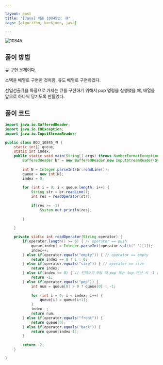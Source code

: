 ```yaml
---

layout: post
title: "[Java] 백준 10845번: 큐"
tags: [algorithm, baekjoon, java]

---
```


![10845](https://github.com/piacu/piacu.github.io/assets/26267376/51a49ad3-94db-4610-865c-d4188e2fa9ac)



## 풀이 방법

큐 구현 문제이다.

스택을 배열로 구현한 것처럼, 큐도 배열로 구현하였다.

선입선출큐을 특징으로 가지는 큐를 구현하기 위해서 pop 명령을 실행했을 때, 배열을 앞으로 하나씩 당기도록 만들었다.



## 풀이 코드

```java
import java.io.BufferedReader;
import java.io.IOException;
import java.io.InputStreamReader;

public class BOJ_10845_큐 {
	static int[] queue;
	static int index;
	public static void main(String[] args) throws NumberFormatException, IOException {
		BufferedReader br = new BufferedReader(new InputStreamReader(System.in));
		
		int N = Integer.parseInt(br.readLine());
		queue = new int[N];
		index = 0;
		
		for (int i = 0; i < queue.length; i++) {
			String str = br.readLine();
			int res = readOperator(str);
			
			if(res >= -1)
				System.out.println(res);
			
		}
		
	}

	private static int readOperator(String operator) {		
		if(operator.length() >= 6) { // operator == push
			queue[index] = Integer.parseInt(operator.split(" ")[1]);
			index++;
		} else if(operator.equals("empty")) { // operator == empty
			return index == 0 ? 1 : 0;
		} else if(operator.equals("size")) { // operator == size
			return index;
		} else if(index == 0) { // 인덱스가 0일 때 pop 또는 top 연산 시 -1 출력
			return -1;
		} else if(operator.equals("pop")) {
			int num = queue[0] > 0 ? queue[0] : -1;
			
			for (int i = 0; i < index; i++) {
				queue[i] = queue[i+1];
			}
			index--;
			return num;
		} else if(operator.equals("front")) {
			return queue[0];
		} else if(operator.equals("back")) {
			return queue[index-1];
		}
		
		return -2;
	}

}
```
